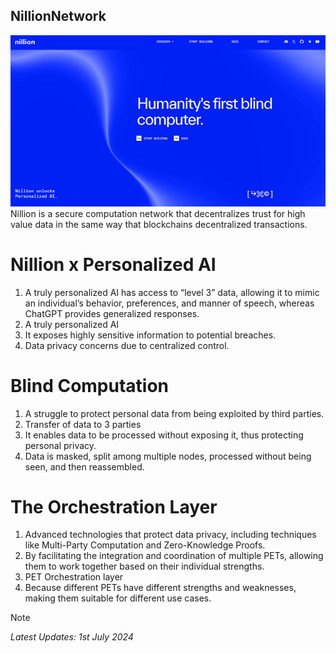 ## NillionNetwork

<img src="https://github.com/jonhan8352/NillionNetwork/blob/main/images/nillion-network.PNG">
Nillion is a secure computation network that decentralizes trust for high value data in the same way that blockchains decentralized transactions.

# Nillion x Personalized AI
1. A truly personalized AI has access to “level 3” data, allowing it to mimic an individual’s behavior, preferences, and manner of speech, whereas ChatGPT provides generalized responses.
2. A truly personalized AI
3. It exposes highly sensitive information to potential breaches.
4. Data privacy concerns due to centralized control.

# Blind Computation
1. A struggle to protect personal data from being exploited by third parties.
2. Transfer of data to 3 parties
3. It enables data to be processed without exposing it, thus protecting personal privacy.
4. Data is masked, split among multiple nodes, processed without being seen, and then reassembled.

# The Orchestration Layer
1. Advanced technologies that protect data privacy, including techniques like Multi-Party Computation and Zero-Knowledge Proofs.
2. By facilitating the integration and coordination of multiple PETs, allowing them to work together based on their individual strengths.
3. PET Orchestration layer
4. Because different PETs have different strengths and weaknesses, making them suitable for different use cases.


> [!NOTE]
> *Latest Updates: 1st July 2024*
